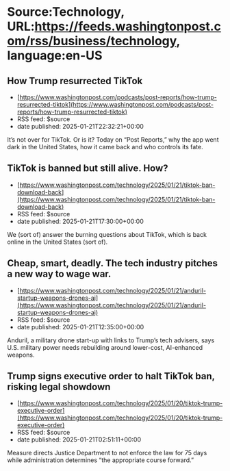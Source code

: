 # Source:Technology, URL:https://feeds.washingtonpost.com/rss/business/technology, language:en-US

## How Trump resurrected TikTok
 - [https://www.washingtonpost.com/podcasts/post-reports/how-trump-resurrected-tiktok](https://www.washingtonpost.com/podcasts/post-reports/how-trump-resurrected-tiktok)
 - RSS feed: $source
 - date published: 2025-01-21T22:32:21+00:00

It’s not over for TikTok. Or is it? Today on “Post Reports,” why the app went dark in the United States, how it came back and who controls its fate.

## TikTok is banned but still alive. How?
 - [https://www.washingtonpost.com/technology/2025/01/21/tiktok-ban-download-back](https://www.washingtonpost.com/technology/2025/01/21/tiktok-ban-download-back)
 - RSS feed: $source
 - date published: 2025-01-21T17:30:00+00:00

We (sort of) answer the burning questions about TikTok, which is back online in the United States (sort of).

## Cheap, smart, deadly. The tech industry pitches a new way to wage war.
 - [https://www.washingtonpost.com/technology/2025/01/21/anduril-startup-weapons-drones-ai](https://www.washingtonpost.com/technology/2025/01/21/anduril-startup-weapons-drones-ai)
 - RSS feed: $source
 - date published: 2025-01-21T12:35:00+00:00

Anduril, a military drone start-up with links to Trump’s tech advisers, says U.S. military power needs rebuilding around lower-cost, AI-enhanced weapons.

## Trump signs executive order to halt TikTok ban, risking legal showdown
 - [https://www.washingtonpost.com/technology/2025/01/20/tiktok-trump-executive-order](https://www.washingtonpost.com/technology/2025/01/20/tiktok-trump-executive-order)
 - RSS feed: $source
 - date published: 2025-01-21T02:51:11+00:00

Measure directs Justice Department to not enforce the law for 75 days while administration determines “the appropriate course forward.”

